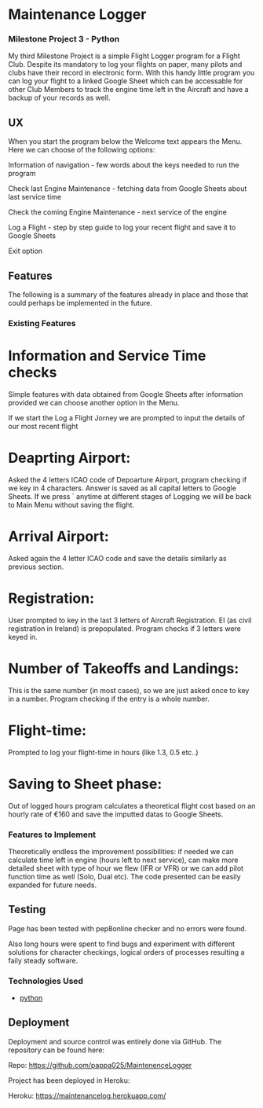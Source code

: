 # Maintenance Logger

### Milestone Project 3 - Python

My third Milestone Project is a simple Flight Logger program for a Flight Club. Despite its mandatory to log your flights on paper, many  pilots and clubs have their record in electronic form. With this handy little program you can log your flight to a linked Google Sheet which can be accessable for other Club Members to track the engine time left in the Aircraft and have a backup of your records as well.


## UX

When you start the program below the Welcome text appears the Menu. Here we can choose of the following options:

Information of navigation - few words about the keys needed to run the program

Check last Engine Maintenance - fetching data from Google Sheets about last service time

Check the coming Engine Maintenance - next service of the engine

Log a Flight - step by step guide to log your recent flight and save it to Google Sheets

Exit option

## Features

The following is a summary of the features already in place and those that could perhaps be implemented in the future.

### Existing Features

# Information and Service Time checks

Simple features with data obtained from Google Sheets after information provided we can choose another option in the Menu.

If we start the Log a Flight Jorney we are prompted to input the details of our most recent flight

# Deaprting Airport: 

Asked the 4 letters ICAO code of Depoarture Airport, program checking if we key in 4 characters. Answer is saved as all capital letters to Google Sheets. If we press ` anytime at different stages of Logging we will be back to Main Menu without saving the flight.

# Arrival Airport: 

Asked again the 4 letter ICAO code and save the details similarly as previous section.

# Registration: 

User prompted to key in the last 3 letters of Aircraft Registration. EI (as civil registration in Ireland) is prepopulated. Program checks if 3 letters were keyed in.

# Number of Takeoffs and Landings: 

This is the same number (in most cases), so we are just asked once to key in a number. Program checking if the entry is a whole number.

# Flight-time: 

Prompted to log your flight-time in hours (like 1.3, 0.5 etc..)

# Saving to Sheet phase: 

Out of logged hours program calculates a theoretical flight cost based on an hourly rate of €160 and save the imputted datas to Google Sheets.

### Features to Implement

Theoretically endless the improvement possibilities: if needed we can calculate time left in engine (hours left to next service), can make more detailed sheet with type of hour we flew (IFR or VFR) or we can add pilot function time as well (Solo, Dual etc). The code presented can be easily expanded for future needs.

## Testing

Page has been tested with pep8online checker and no errors were found.

Also long hours were spent to find bugs and experiment with different solutions for character checkings, logical orders of processes resulting a faily steady software.

### Technologies Used

- [python]( https://www.python.org/)

## Deployment

Deployment and source control was entirely done via GitHub. The repository can be found here:

Repo: https://github.com/pappa025/MaintenenceLogger

Project has been deployed in Heroku:

Heroku: https://maintenancelog.herokuapp.com/



